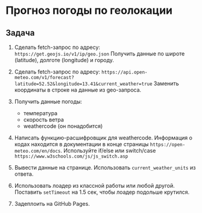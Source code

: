 # Прогноз погоды по геолокации

## Задача

1. Сделать fetch-запрос по адресу:
   `https://get.geojs.io/v1/ip/geo.json`
   Получить данные по широте (latitude), долготе (longitude) и городу.

2. Сделать fetch-запрос по адресу:
   `https://api.open-meteo.com/v1/forecast?latitude=52.52&longitude=13.41&current_weather=true`
   Заменить координаты в строке на данные из geo-запроса.

3. Получить данные погоды:

   - температура
   - скорость ветра
   - weathercode (он понадобится)

4. Написать функцию-расшифровщик для weathercode. Информация о кодах находится в документации в конце страницы `https://open-meteo.com/en/docs`. Используйте if/else или switch/case `https://www.w3schools.com/js/js_switch.asp`

5. Вывести данные на странице.
   Использовать `current_weather_units` из ответа.

6. Использовать лоадер из классной работы или любой другой.
   Поставить `setTimeout` на 1.5 сек, чтобы лоадер подольше крутился.

7. Задеплоить на GitHub Pages.
